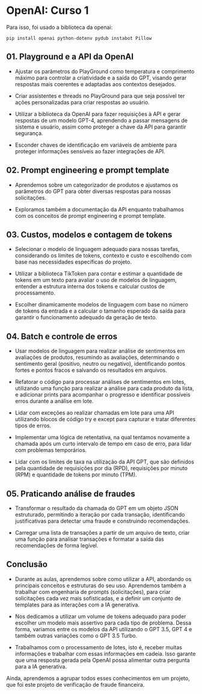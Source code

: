 # OpenAI: Curso 1

Para isso, foi usado a biblioteca da openai:

    pip install openai python-dotenv pydub instabot Pillow

## 01. Playground e a API da OpenAI

* Ajustar os parâmetros do PlayGround como temperatura e comprimento máximo para controlar a criatividade e a saída do GPT, visando gerar respostas mais coerentes e adaptadas aos contextos desejados.

* Criar assistentes e threads no PlayGround para que seja possível ter ações personalizadas para criar respostas ao usuário.

* Utilizar a biblioteca da OpenAI para fazer requisições à API e gerar respostas de um modelo GPT-4, aprendendo a passar mensagens de sistema e usuário, assim como proteger a chave da API para garantir segurança.

* Esconder chaves de identificação em variáveis de ambiente para proteger informações sensíveis ao fazer integrações de API.

## 02. Prompt engineering e prompt template

* Aprendemos sobre um categorizador de produtos e ajustamos os parâmetros do GPT para obter diversas respostas para nossas solicitações.

* Exploramos também a documentação da API enquanto trabalhamos com os conceitos de prompt engineering e prompt template.

## 03. Custos, modelos e contagem de tokens

* Selecionar o modelo de linguagem adequado para nossas tarefas, considerando os limites de tokens, contexto e custo e escolhendo com base nas necessidades específicas do projeto.

* Utilizar a biblioteca TikToken para contar e estimar a quantidade de tokens em um texto para avaliar o uso de modelos de linguagem, entender a estrutura interna dos tokens e calcular custos de processamento.

* Escolher dinamicamente modelos de linguagem com base no número de tokens da entrada e a calcular o tamanho esperado da saída para garantir o funcionamento adequado da geração de texto.

## 04. Batch e controle de erros

* Usar modelos de linguagem para realizar análise de sentimentos em avaliações de produtos, resumindo as avaliações, determinando o sentimento geral (positivo, neutro ou negativo), identificando pontos fortes e pontos fracos e salvando os resultados em arquivos.

* Refatorar o código para processar análises de sentimentos em lotes, utilizando uma função para realizar a análise para cada produto da lista, e adicionar prints para acompanhar o progresso e identificar possíveis erros durante a análise em lote.

* Lidar com exceções ao realizar chamadas em lote para uma API utilizando blocos de código try e except para capturar e tratar diferentes tipos de erros.

* Implementar uma lógica de retentativa, na qual tentamos novamente a chamada após um curto intervalo de tempo em caso de erro, para lidar com problemas temporários.

* Lidar com os limites de taxa na utilização da API GPT, que são definidos pela quantidade de requisições por dia (RPD), requisições por minuto (RPM) e quantidade de tokens por minuto (TPM).

## 05. Praticando análise de fraudes

* Transformar o resultado da chamada do GPT em um objeto JSON estruturado, permitindo a iteração por cada transação, identificando justificativas para detectar uma fraude e construindo recomendações.

* Carregar uma lista de transações a partir de um arquivo de texto, criar uma função para analisar transações e formatar a saída das recomendações de forma legível.

## Conclusão

* Durante as aulas, aprendemos sobre como utilizar a API, abordando os principais conceitos e estruturas do seu uso. Aprendemos também a trabalhar com engenharia de prompts (solicitações), para criar solicitações cada vez mais sofisticadas, e a definir um conjunto de templates para as interações com a IA generativa.

* Nos dedicamos a utilizar um volume de tokens adequado para poder escolher um modelo mais assertivo para cada tipo de problema. Dessa forma, variamos entre os modelos da API utilizando o GPT 3.5, GPT 4 e também outras variações como o GPT 3.5 Turbo.

* Trabalhamos com o processamento de lotes, isto é, receber muitas informações e trabalhar com essas informações em cadeia. Isso garante que uma resposta gerada pela OpenAI possa alimentar outra pergunta para a IA generativa.

Ainda, aprendemos a agrupar todos esses conhecimentos em um projeto, que foi este projeto de verificação de fraude financeira.
